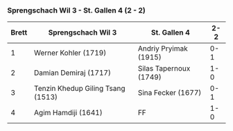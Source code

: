 ### Sprengschach Wil 3 - St. Gallen 4 (2 - 2)

| Brett | Sprengschach Wil 3                | St. Gallen 4           | 2-2 |
|-------|-----------------------------------|------------------------|-----|
| 1     | Werner Kohler (1719)              | Andriy Pryimak (1915)  | 0-1 |
| 2     | Damian Demiraj (1717)             | Silas Tapernoux (1749) | 1-0 |
| 3     | Tenzin Khedup Giling Tsang (1513) | Sina Fecker (1677)     | 0-1 |
| 4     | Agim Hamdiji (1641)               | FF                     | 1-0 |

